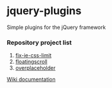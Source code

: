 # jquery-plugins

Simple plugins for the jQuery framework

### Repository project list

1. [fix-ie-css-limit](https://github.com/Amphiluke/jquery-plugins/tree/master/src/fix-ie-css-limit)
2. [floatingscroll](https://github.com/Amphiluke/jquery-plugins/tree/master/src/floatingscroll)
3. [overplaceholder](https://github.com/Amphiluke/jquery-plugins/tree/master/src/overplaceholder)


[Wiki documentation](https://github.com/Amphiluke/jquery-plugins/wiki)
